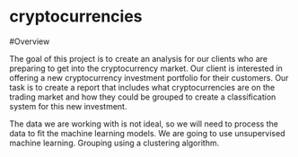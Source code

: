 # cryptocurrencies

#Overview

The goal of this project is to create an analysis for our clients who are preparing to get into the cryptocurrency market. Our client is interested in offering a new cryptocurrency investment portfolio for their customers. Our task is to create a report that includes what cryptocurrencies are on the trading market and how they could be grouped to create a classification system for this new investment. 

The data we are working with is not ideal, so we will need to process the data to fit the machine learning models. We are going to use unsupervised machine learning. Grouping using a clustering algorithm. 
